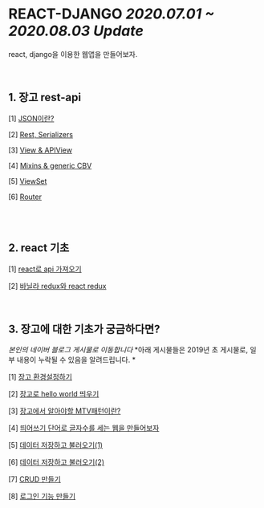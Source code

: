 # REACT-DJANGO *2020.07.01 ~ 2020.08.03 Update*
react, django을 이용한 웹앱을 만들어보자.

<br/>

## 1. 장고 rest-api

[1]  <a href="https://github.com/KumJungMin/REACT-DJANGO/blob/master/CLASSLION%20JSON%2073dffc642c0b4666b96c9605dae106df.md">JSON이란?</a>

[2] <a href="https://github.com/KumJungMin/REACT-DJANGO/blob/master/Export-3b5f2385-ed14-4878-9265-e1ab00dd6924/CLASSLION%20Rest%20Serializers%20001660ba1dc140a7ab99f15d82a7766e.md">Rest, Serializers</a>

[3] <a href="https://github.com/KumJungMin/REACT-DJANGO/blob/master/Export-c4044b0d-ecb9-486f-9447-ddf8c5f65f64/CLASSLION%20View%20APIView%20f672defce2e34d84ada0b24cffba799c.md">View & APIView</a>

[4] <a href="https://github.com/KumJungMin/REACT-DJANGO/blob/master/Export-5c01d905-91b6-43ed-b457-d31b6252a625/CLASSLION%20Mixins%20generic%20CBV%20f8b2f7c2548b4f1997b56f9829777e45.md">Mixins & generic CBV</a>

[5] <a href="https://github.com/KumJungMin/REACT-DJANGO/blob/master/Export-ac5377dc-bf69-4da5-b2b0-5d187fc32697/CLASSLION%20ViewSet%20af35b5ecbc044947a33594edc5d3a4b0.md">ViewSet</a>

[6] <a href="https://github.com/KumJungMin/REACT-DJANGO/blob/master/Export-af386b95-5b40-4ba6-ab11-37653db27114/CLASSLION%20Router%20f7f68d9d466948d498872fca76ebc1da.md">Router</a>

<br/><br/>

## 2. react 기초

[1] <a href="https://github.com/KumJungMin/MOVIE_APP_2020">react로 api 가져오기 </a>

[2] <a href="https://github.com/KumJungMin/vaniila-redux">바닐라 redux와 react redux</a>

<br/>

## 3. 장고에 대한 기초가 궁금하다면?

*본인의 네이버 블로그 게시물로 이동합니다*
*아래 게시물들은 2019년 초 게시물로, 일부 내용이 누락될 수 있음을 알려드립니다. *

[1] <a href="https://blog.naver.com/PostView.nhn?blogId=rmawjdals&logNo=221444317567&categoryNo=28&parentCategoryNo=0&viewDate=&currentPage=3&postListTopCurrentPage=&from=postList">장고 환경설정하기</a>  

[2] <a href="https://blog.naver.com/PostView.nhn?blogId=rmawjdals&logNo=221444386967&categoryNo=28&parentCategoryNo=0&viewDate=&currentPage=3&postListTopCurrentPage=&from=postList">장고로 hello world 띄우기</a>

[3] <a href="https://blog.naver.com/PostView.nhn?blogId=rmawjdals&logNo=221444388549&categoryNo=28&parentCategoryNo=0&viewDate=&currentPage=2&postListTopCurrentPage=&from=postList">장고에서 알아야할 MTV패턴이란?</a>

[4] <a href="https://blog.naver.com/PostView.nhn?blogId=rmawjdals&logNo=221446636056&categoryNo=28&parentCategoryNo=0&viewDate=&currentPage=2&postListTopCurrentPage=&from=postList">띄어쓰기 단어로 글자수를 세는 웹을 만들어보자 </a>

[5] <a href="https://blog.naver.com/PostView.nhn?blogId=rmawjdals&logNo=221460141901&categoryNo=28&parentCategoryNo=0&viewDate=&currentPage=2&postListTopCurrentPage=&from=postList">데이터 저장하고 불러오기(1)</a>

[6] <a href="https://blog.naver.com/rmawjdals/221460196480">데이터 저장하고 불러오기(2)</a>

[7] <a href="https://blog.naver.com/PostView.nhn?blogId=rmawjdals&logNo=221463211870&categoryNo=28&parentCategoryNo=0&viewDate=&currentPage=2&postListTopCurrentPage=1&from=postView">CRUD 만들기</a>

[8] <a href="https://blog.naver.com/PostView.nhn?blogId=rmawjdals&logNo=221466980623&categoryNo=28&parentCategoryNo=0&viewDate=&currentPage=1&postListTopCurrentPage=1&from=postView">로그인 기능 만들기</a>
